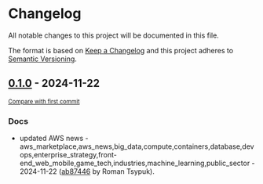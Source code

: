 # Changelog

All notable changes to this project will be documented in this file.

The format is based on [Keep a Changelog](http://keepachangelog.com/en/1.0.0/)
and this project adheres to [Semantic Versioning](http://semver.org/spec/v2.0.0.html).

<!-- insertion marker -->
## [0.1.0](https://github.com/tsypuk/aws-news/releases/tag/ver-2024-11-220.1.0) - 2024-11-22

<small>[Compare with first commit](https://github.com/tsypuk/aws-news/compare/9c6b4854bd96a31a0651212f9e235737c6b35f71...ver-2024-11-22)</small>

### Docs

- updated AWS news - aws_marketplace,aws_news,big_data,compute,containers,database,devops,enterprise_strategy,front-end_web_mobile,game_tech,industries,machine_learning,public_sector - 2024-11-22 ([ab87446](https://github.com/tsypuk/aws-news/commit/ab87446779cc5ad1688d38413601ad124cb42b8f) by Roman Tsypuk).

